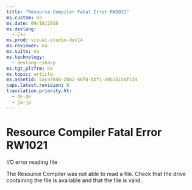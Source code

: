 ```yaml
---
title: "Resource Compiler Fatal Error RW1021"
ms.custom: na
ms.date: 09/18/2016
ms.devlang: 
  - C++
ms.prod: visual-studio-dev14
ms.reviewer: na
ms.suite: na
ms.technology: 
  - devlang-csharp
ms.tgt_pltfrm: na
ms.topic: article
ms.assetid: 5ac47848-2b82-46f4-bbf1-8051b154fc34
caps.latest.revision: 8
translation.priority.ht: 
  - de-de
  - ja-jp
---
```

# Resource Compiler Fatal Error RW1021
I/O error reading file  
  
 The Resource Compiler was not able to read a file. Check that the drive containing the file is available and that the file is valid.
